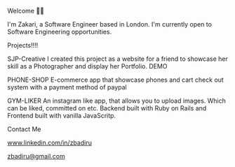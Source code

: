 Welcome 🤝🏾

I'm Zakari, a Software Engineer based in London. I'm currently open to Software Engineering opportunities. 

Projects!!!!

SJP-Creative
I created this project as a website for a friend to showcase her skill as a Photographer and display her Portfolio. DEMO 

PHONE-SHOP
E-commerce app that showcase phones and cart check out system with a payment method of paypal

GYM-LIKER
An instagram like app, that allows you to upload images. Which can be liked, committed on etc. Backend built with Ruby on Rails and Frontend built with vanilla JavaScritp. 

Contact Me

www.linkedin.com/in/zbadiru

zbadiru@gmail.com
